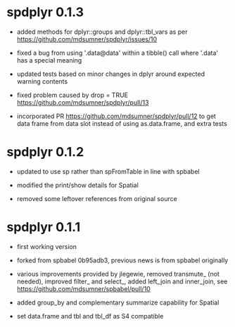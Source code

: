 # spdplyr 0.1.3

* added methods for dplyr::groups and dplyr::tbl_vars as per https://github.com/mdsumner/spdplyr/issues/10

* fixed a bug from using '.data@data' within a tibble() call where '.data' has a special meaning

* updated tests based on minor changes in dplyr around expected warning contents

* fixed problem caused by drop = TRUE https://github.com/mdsumner/spdplyr/pull/13

* incorporated PR  https://github.com/mdsumner/spdplyr/pull/12 to get data frame from data slot instead 
  of using as.data.frame, and extra tests
  

# spdplyr 0.1.2

* updated to use sp rather than spFromTable in line with spbabel

* modified the print/show details for Spatial 

* removed some leftover references from original source

# spdplyr 0.1.1

* first working version 

* forked from spbabel 0b95adb3, previous news is from spbabel originally

* various improvements provided by jlegewie, removed transmute_ (not needed), improved filter_ and select_, added left_join and inner_join, see https://github.com/mdsumner/spbabel/pull/10

* added group_by and complementary summarize capability for Spatial 

* set data.frame and tbl and tbl_df as S4 compatible

